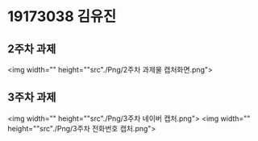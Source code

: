 # 19173038 김유진
## 2주차 과제
   <img width="" height=""src"./Png/2주차 과제물 캡처화면.png"></img>
## 3주차 과제
  <img width="" height=""src"./Png/3주차 네이버 캡처.png"></img>
  <img width="" height=""src"./Png/3주차 전화번호 캡처.png"></img>

